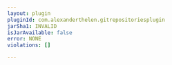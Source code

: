 ```yaml
---
layout: plugin
pluginId: com.alexanderthelen.gitrepositoriesplugin
jarSha1: INVALID
isJarAvailable: false
error: NONE
violations: []

---
```

